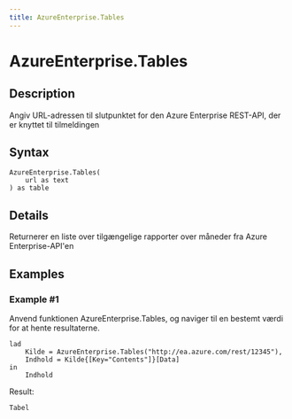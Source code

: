 ```yaml
---
title: AzureEnterprise.Tables
---
```


# AzureEnterprise.Tables


## Description

Angiv URL-adressen til slutpunktet for den Azure Enterprise REST-API, der er knyttet til tilmeldingen


## Syntax

```powerquery
AzureEnterprise.Tables(
    url as text
) as table
```


## Details

Returnerer en liste over tilgængelige rapporter over måneder fra Azure Enterprise-API'en


## Examples

### Example #1 
Anvend funktionen AzureEnterprise.Tables, og naviger til en bestemt værdi for at hente resultaterne.
```powerquery
lad
    Kilde = AzureEnterprise.Tables("http://ea.azure.com/rest/12345"),
    Indhold = Kilde{[Key="Contents"]}[Data]
in
    Indhold
```

Result: 
```powerquery
Tabel
```



